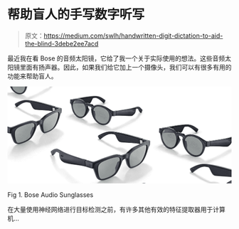 # 帮助盲人的手写数字听写

> 原文：<https://medium.com/swlh/handwritten-digit-dictation-to-aid-the-blind-3debe2ee7acd>

最近我在看 Bose 的音频太阳镜，它给了我一个关于实际使用的想法。这些音频太阳镜里面有扬声器。因此，如果我们给它加上一个摄像头，我们可以有很多有用的功能来帮助盲人。

![](img/cca031f9d702a938568ad66d4662da3f.png)

Fig 1\. Bose Audio Sunglasses

在大量使用神经网络进行目标检测之前，有许多其他有效的特征提取器用于计算机…